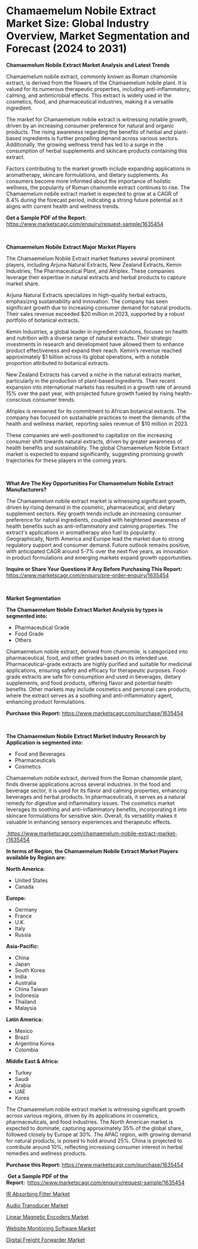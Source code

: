 <p><h1>Chamaemelum Nobile Extract Market Size: Global Industry Overview, Market Segmentation and Forecast (2024 to 2031)</h1></p><p><strong>Chamaemelum Nobile Extract Market Analysis and Latest Trends</strong></p>
<p><p>Chamaemelum nobile extract, commonly known as Roman chamomile extract, is derived from the flowers of the Chamaemelum nobile plant. It is valued for its numerous therapeutic properties, including anti-inflammatory, calming, and antimicrobial effects. This extract is widely used in the cosmetics, food, and pharmaceutical industries, making it a versatile ingredient.</p><p>The market for Chamaemelum nobile extract is witnessing notable growth, driven by an increasing consumer preference for natural and organic products. The rising awareness regarding the benefits of herbal and plant-based ingredients is further propelling demand across various sectors. Additionally, the growing wellness trend has led to a surge in the consumption of herbal supplements and skincare products containing this extract.</p><p>Factors contributing to the market growth include expanding applications in aromatherapy, skincare formulations, and dietary supplements. As consumers become more informed about the importance of holistic wellness, the popularity of Roman chamomile extract continues to rise. The Chamaemelum nobile extract market is expected to grow at a CAGR of 8.4% during the forecast period, indicating a strong future potential as it aligns with current health and wellness trends.</p></p>
<p><strong>Get a Sample PDF of the Report:&nbsp;</strong> <a href="https://www.marketscagr.com/enquiry/request-sample/1635454?utm_campaign=1262&utm_medium=2&utm_source=Github&utm_content=ia&utm_term=02102024&utm_id=chamaemelum-nobile-extract">https://www.marketscagr.com/enquiry/request-sample/1635454</a></p>
<p>&nbsp;</p>
<p><strong>Chamaemelum Nobile Extract Major Market Players</strong></p>
<p><p>The Chamaemelum Nobile Extract market features several prominent players, including Arjuna Natural Extracts, New Zealand Extracts, Kemin Industries, The Pharmaceutical Plant, and Afriplex. These companies leverage their expertise in natural extracts and herbal products to capture market share.</p><p>Arjuna Natural Extracts specializes in high-quality herbal extracts, emphasizing sustainability and innovation. The company has seen significant growth due to increasing consumer demand for natural products. Their sales revenue exceeded $20 million in 2023, supported by a robust portfolio of botanical extracts.</p><p>Kemin Industries, a global leader in ingredient solutions, focuses on health and nutrition with a diverse range of natural extracts. Their strategic investments in research and development have allowed them to enhance product effectiveness and expand their reach. Kemin’s revenue reached approximately $1 billion across its global operations, with a notable proportion attributed to botanical extracts.</p><p>New Zealand Extracts has carved a niche in the natural extracts market, particularly in the production of plant-based ingredients. Their recent expansion into international markets has resulted in a growth rate of around 15% over the past year, with projected future growth fueled by rising health-conscious consumer trends.</p><p>Afriplex is renowned for its commitment to African botanical extracts. The company has focused on sustainable practices to meet the demands of the health and wellness market, reporting sales revenue of $10 million in 2023.</p><p>These companies are well-positioned to capitalize on the increasing consumer shift towards natural extracts, driven by greater awareness of health benefits and sustainability. The global Chamaemelum Nobile Extract market is expected to expand significantly, suggesting promising growth trajectories for these players in the coming years.</p></p>
<p>&nbsp;</p>
<p><strong>What Are The Key Opportunities For Chamaemelum Nobile Extract Manufacturers?</strong></p>
<p><p>The Chamaemelum nobile extract market is witnessing significant growth, driven by rising demand in the cosmetic, pharmaceutical, and dietary supplement sectors. Key growth trends include an increasing consumer preference for natural ingredients, coupled with heightened awareness of health benefits such as anti-inflammatory and calming properties. The extract's applications in aromatherapy also fuel its popularity. Geographically, North America and Europe lead the market due to strong regulatory support and consumer demand. Future outlook remains positive, with anticipated CAGR around 5-7% over the next five years, as innovation in product formulations and emerging markets expand growth opportunities.</p></p>
<p><strong>Inquire or Share Your Questions If Any Before Purchasing This Report:</strong> <a href="https://www.marketscagr.com/enquiry/pre-order-enquiry/1635454?utm_campaign=1262&utm_medium=2&utm_source=Github&utm_content=ia&utm_term=02102024&utm_id=chamaemelum-nobile-extract">https://www.marketscagr.com/enquiry/pre-order-enquiry/1635454</a></p>
<p>&nbsp;</p>
<p><strong>Market Segmentation</strong></p>
<p><strong>The Chamaemelum Nobile Extract Market Analysis by types is segmented into:</strong></p>
<p><ul><li>Pharmaceutical Grade</li><li>Food Grade</li><li>Others</li></ul></p>
<p><p>Chamaemelum nobile extract, derived from chamomile, is categorized into pharmaceutical, food, and other grades based on its intended use. Pharmaceutical-grade extracts are highly purified and suitable for medicinal applications, ensuring safety and efficacy for therapeutic purposes. Food-grade extracts are safe for consumption and used in beverages, dietary supplements, and food products, offering flavor and potential health benefits. Other markets may include cosmetics and personal care products, where the extract serves as a soothing and anti-inflammatory agent, enhancing product formulations.</p></p>
<p><strong>Purchase this Report:&nbsp;</strong><a href="https://www.marketscagr.com/purchase/1635454?utm_campaign=1262&utm_medium=2&utm_source=Github&utm_content=ia&utm_term=02102024&utm_id=chamaemelum-nobile-extract">https://www.marketscagr.com/purchase/1635454</a></p>
<p>&nbsp;</p>
<p><strong>The Chamaemelum Nobile Extract Market Industry Research by Application is segmented into:</strong></p>
<p><ul><li>Food and Beverages</li><li>Pharmaceuticals</li><li>Cosmetics</li></ul></p>
<p><p>Chamaemelum nobile extract, derived from the Roman chamomile plant, finds diverse applications across several industries. In the food and beverage sector, it is used for its flavor and calming properties, enhancing beverages and herbal products. In pharmaceuticals, it serves as a natural remedy for digestive and inflammatory issues. The cosmetics market leverages its soothing and anti-inflammatory benefits, incorporating it into skincare formulations for sensitive skin. Overall, its versatility makes it valuable in enhancing sensory experiences and therapeutic effects.</p></p>
<p><a href="https://www.marketscagr.com/chamaemelum-nobile-extract-market-r1635454?utm_campaign=1262&utm_medium=2&utm_source=Github&utm_content=ia&utm_term=02102024&utm_id=chamaemelum-nobile-extract">&nbsp;https://www.marketscagr.com/chamaemelum-nobile-extract-market-r1635454</a></p>
<p><strong>In terms of Region, the Chamaemelum Nobile Extract Market Players available by Region are:</strong></p>
<p>
    <p> <strong> North America: </strong>
        <ul>
            <li>United States</li>
            <li>Canada</li>
        </ul>
        </p> 
    <p> <strong> Europe: </strong>
        <ul>
            <li>Germany</li>
            <li>France</li>
            <li>U.K.</li>
            <li>Italy</li>
            <li>Russia</li>
        </ul>
        </p> 
    <p> <strong> Asia-Pacific: </strong>
        <ul>
            <li>China</li>
            <li>Japan</li>
            <li>South Korea</li>
            <li>India</li>
            <li>Australia</li>
            <li>China Taiwan</li>
            <li>Indonesia</li>
            <li>Thailand</li>
            <li>Malaysia</li>
        </ul>
        </p> 
    <p> <strong> Latin America: </strong>
        <ul>
            <li>Mexico</li>
            <li>Brazil</li>
            <li>Argentina Korea</li>
            <li>Colombia</li>
        </ul>
        </p> 
    <p> <strong> Middle East & Africa: </strong>
        <ul>
            <li>Turkey</li>
            <li>Saudi</li>
            <li>Arabia</li>
            <li>UAE</li>
            <li>Korea</li>
        </ul>
    </p>
    </p>
<p><p>The Chamaemelum nobile extract market is witnessing significant growth across various regions, driven by its applications in cosmetics, pharmaceuticals, and food industries. The North American market is expected to dominate, capturing approximately 35% of the global share, followed closely by Europe at 30%. The APAC region, with growing demand for natural products, is poised to hold around 25%. China is projected to contribute around 10%, reflecting increasing consumer interest in herbal remedies and wellness products.</p></p>
<p><strong>Purchase this Report: </strong><a href="https://www.marketscagr.com/purchase/1635454?utm_campaign=1262&utm_medium=2&utm_source=Github&utm_content=ia&utm_term=02102024&utm_id=chamaemelum-nobile-extract">https://www.marketscagr.com/purchase/1635454</a></p>
<p>&nbsp;<strong>Get a Sample PDF of the Report:&nbsp;&nbsp;</strong><a href="https://www.marketscagr.com/enquiry/request-sample/1635454?utm_campaign=1262&utm_medium=2&utm_source=Github&utm_content=ia&utm_term=02102024&utm_id=chamaemelum-nobile-extract">https://www.marketscagr.com/enquiry/request-sample/1635454</a></p>
<p><strong></strong></p>
<p><p><a href="https://issuu.com/reportprime-2/docs/ir-absorbing-filter-market-size-203_929b3a5f24974e?utm_campaign=1262&utm_medium=2&utm_source=Github&utm_content=ia&utm_term=02102024&utm_id=chamaemelum-nobile-extract">IR Absorbing Filter Market</a></p><p><a href="https://www.linkedin.com/pulse/global-audio-transducer-market-projected-grow-cagr-91-forcasted-3n1fc?trackingId=4XMobsvtStSBi6BaX7%2FRJw%3D%3D&utm_campaign=1262&utm_medium=2&utm_source=Github&utm_content=ia&utm_term=02102024&utm_id=chamaemelum-nobile-extract">Audio Transducer Market</a></p><p><a href="https://issuu.com/reportprime-2/docs/linear-magnetic-encoders-market-siz_49df2cdb7290a5?utm_campaign=1262&utm_medium=2&utm_source=Github&utm_content=ia&utm_term=02102024&utm_id=chamaemelum-nobile-extract">Linear Magnetic Encoders Market</a></p><p><a href="https://www.linkedin.com/pulse/navigating-global-website-monitoring-software-market-from-trends-f13cf?trackingId=3vrrsh%2BVQ76bLeLzOEg24A%3D%3D&utm_campaign=1262&utm_medium=2&utm_source=Github&utm_content=ia&utm_term=02102024&utm_id=chamaemelum-nobile-extract">Website Monitoring Software Market</a></p><p><a href="https://www.linkedin.com/pulse/market-dynamics-future-trends-global-digital-freight-forwarder-faijf?trackingId=PGJAWQ45SpG02uZCIWtOCQ%3D%3D&utm_campaign=1262&utm_medium=2&utm_source=Github&utm_content=ia&utm_term=02102024&utm_id=chamaemelum-nobile-extract">Digital Freight Forwarder Market</a></p></p>